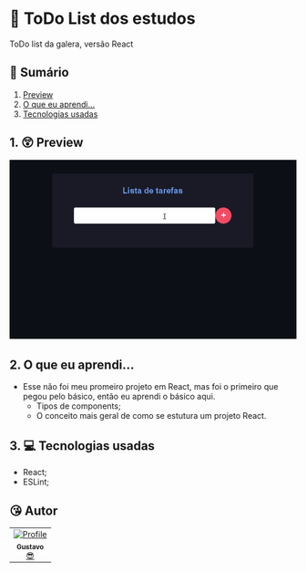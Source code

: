 # 📣 ToDo List dos estudos 

ToDo list da galera, versão React




## 📕 Sumário
1. [Preview](https://github.com/GustavoGomesDias/todo-list-react#1--preview)
2. [O que eu aprendi...](https://github.com/GustavoGomesDias/todo-list-react#2-o-que-eu-aprendi)
3. [Tecnologias usadas](https://github.com/GustavoGomesDias/todo-list-react#3--tecnologias-usadas)

## 1. 😲 Preview
![ToDoList Preview](https://github.com/GustavoGomesDias/todo-list-react/blob/main/public/image/todolist-react.gif)

## 2. O que eu aprendi...
* Esse não foi meu promeiro projeto em React, mas foi o primeiro que pegou pelo básico, então eu aprendi o básico aqui.
  * Tipos de components;
  * O conceito mais geral de como se estutura um projeto React.

## 3. 💻 Tecnologias usadas
* React;
* ESLint;

## 😘 Autor
<table>
  <tr>
    <td align="center"><a href="https://github.com/GustavoGomesDias"><img src="https://github.com/GustavoGomesDias.png" width="100px;" alt="Profile"/><br /><sub><b>Gustavo</b></sub></a><br /><a href="https://github.com/GustavoGomesDias" title="Code">😎</a></td>
  <tr>
</table>
